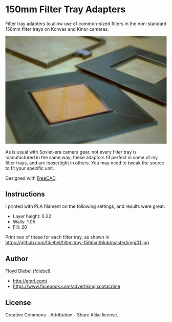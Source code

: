 150mm Filter Tray Adapters
=============

Filter tray adapters to allow use of common-sized filters in the non-standard 150mm filter trays on Konvas and Kinor cameras.

![Image](https://github.com/fdiebel/filter-tray-150mm/blob/master/img/03.jpg)

As is usual with Soviet-era camera gear, not every filter tray is manufactured in the same way; these adaptors fit perfect in some of my filter trays, and are loose/tight in others. You may need to tweak the source to fit your specific unit.

Designed with [FreeCAD](http://www.freecadweb.org/).

Instructions
--------

I printed with PLA filament on the following settings, and results were great.

* Layer height: 0.22
* Walls: 1.05
* Fill: 20

Print two of these for each filter tray, as shown in <https://github.com/fdiebel/filter-tray-150mm/blob/master/img/01.jpg>

Author
--------
Floyd Diebel (fdiebel)
* <http://emrl.com/>
* <https://www.facebook.com/advertisingisnotacrime> 

License
--------
Creative Commons - Attribution - Share Alike license.  
